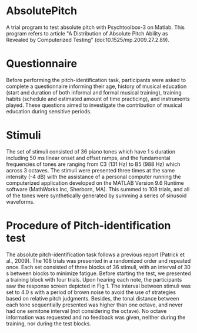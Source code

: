 # AbsolutePitch
A trial program to test absolute pitch with Psychtoolbox-3 on Matlab.
This program refers to article "A Distribution of Absolute Pitch Ability as Revealed by Computerized Testing" (doi:10.1525/mp.2009.27.2.89).

# Questionnaire
Before performing the pitch-identification task, participants were asked to complete a questionnaire informing their age, history of musical education (start and duration of both informal and formal musical training), training habits (schedule and estimated amount of time practicing), and instruments played. These questions aimed to investigate the contribution of musical education during sensitive periods.

# Stimuli
The set of stimuli consisted of 36 piano tones which have 1 s duration including 50 ms linear onset and offset ramps, and the fundamental frequencies of tones are ranging from C3 (131 Hz) to B5 (988 Hz) which across 3 octaves. The stimuli were presented three times at the same intensity (-4 dB) with the assistance of a personal computer running the computerized application developed on the MATLAB Version 9.6 Runtime software (MathWorks Inc, Sherborn, MA). This summed to 108 trials, and all of the tones were synthetically generated by summing a series of sinusoid waveforms. 

# Procedure of Pitch-identification test
The absolute pitch-identification task follows a previous report (Patrick et al., 2009). The 108 trials was presented in a randomized order and repeated once. Each set consisted of three blocks of 36 stimuli, with an interval of 30 s between blocks to minimize fatigue. Before starting the test, we presented a training block with four trials. Upon hearing each note, the participants saw the response screen depicted in Fig 1. The interval between stimuli was set to 4.0 s with a period of brown noise to avoid the use of strategies based on relative pitch judgments. Besides, the tonal distance between each tone sequentially presented was higher than one octave, and never had one semitone interval (not considering the octave). No octave information was requested and no feedback was given, neither during the training, nor during the test blocks. 
